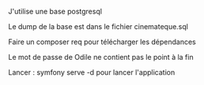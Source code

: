 J'utilise une base postgresql

Le dump de la base est dans le fichier cinemateque.sql

Faire un composer req pour télécharger les dépendances

Le mot de passe de Odile ne contient pas le point à la fin

Lancer : symfony serve -d pour lancer l'application